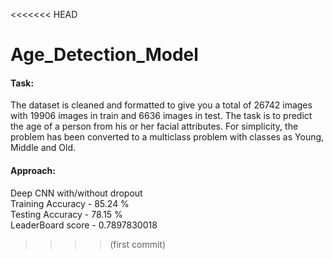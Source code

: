 <<<<<<< HEAD
# Age_Detection_Model


#### Task:
The dataset is cleaned and formatted to give you a total of 26742 images with 19906 images in train and 6636 images in test.
The task is to predict the age of a person from his or her facial attributes. For simplicity, the problem has been converted to a multiclass problem with classes as Young, Middle and Old.

#### Approach:
Deep CNN with/without dropout  
Training Accuracy - 85.24 %  
Testing Accuracy  - 78.15 %  
LeaderBoard score - 0.7897830018
>>>> (first commit)
